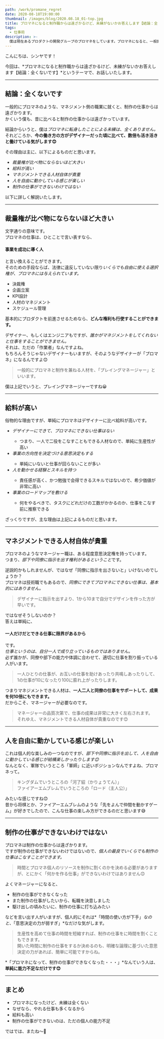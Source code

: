 ```yaml
---
path: /work/promane_regret
date: 2020-08-18T19:00:00
thumbnail: /images/blog/2020.08.18_01-top.jpg
title: プロマネになると制作職からは遠ざかるけど、未練がないかお答えします【結論：全くないです】
tags:
  - 仕事術
description: >-
  僕は現在あるプロダクトの開発グループのプロマネをしています。プロマネになると、一般的には制作職からは遠ざかります。基本的に制作職には戻れないので、未練を抱く人がいますが、結論から言うと僕はプロマネに転身して、未練は全くないです。
---
```


こんにちは、シンヤです！

今回は、*プロマネになると制作職からは遠ざかるけど、未練がないかお答えします【結論：全くないです】*というテーマで、お話しいたします。

---

## 結論：全くないです

一般的にプロマネのような、マネジメント側の職業に就くと、制作の仕事からは遠ざかります。  
かくいう僕も、昔に比べると制作の仕事からは遠ざかっています。

結論からいうと、僕は*プロマネに転身したことによる未練は、全くありません。*  
それどころか、**今の働き方の方がデザイナーだった頃に比べて、数倍も活き活きと働けている気がします😊**

その理由は主に、以下によるものだと思います。

- *裁量権が比べ物にならないほど大きい*
- *給料が高い*
- *マネジメントできる人材自体が貴重*
- *人を自由に動かしている感じが楽しい*
- *制作の仕事ができないわけではない*

以下に詳しく解説いたします。

---

## 裁量権が比べ物にならないほど大きい

文字通りの意味です。  
プロマネの仕事は、ひとことで言い表すなら、

#### 事業を成功に導く人

と言い換えることができます。  
そのための手段ならば、法律に違反していない限り*いくらでも自由に使える選択権が、プロマネには与えられています。*

- 決裁権
- 企画立案
- KPI設計
- 人材のマネジメント
- スケジュール管理

基本的にプロダクトを前進させるためなら、**どんな権利も行使することができます。**

デザイナー、もしくはエンジニアもですが、*誰かがマネジメントをしてくれないと仕事をすることができません。*  
それは、ただの「作業者」なんですよね。  
もちろんそうじゃないデザイナーもいますが、そのようなデザイナーが「プロマネ」になるんですよ😊

> 一般的にプロマネと制作を兼ねる人材を、「プレイングマネージャー」といいます。

僕は上記でいうと、プレイングマネージャーですね😀

---

## 給料が高い

俗物的な理由ですが、単純にプロマネはデザイナーに比べ給料が高いです。

<ul class="arrow--ul">
  <li><em>デザイナーにできて、プロマネにできない仕事はない</em></li>
  <ul>
    <li>つまり、一人で二役をこなすこともできる人材なので、単純に生産性が高い</li>
  </ul>
  <li><em>事業の方向性を決定づける意思決定もする</em></li>
  <ul>
    <li>単純にいないと仕事が回らないことが多い</li>
  </ul>
  <li><em>人を動かせる経験とスキルを持つ</em></li>
  <ul>
    <li>責任感が高く、かつ勉強で会得できるスキルではないので、希少価値が非常に高い</li>
  </ul>
  <li><em>事業のロードマップを敷ける</em></li>
  <ul>
    <li>何をやるべきで、タスクにどれだけの工数がかかるのか、仕事をこなす前に推察できる</li>
  </ul>
</ul>

ざっくりですが、主な理由は上記によるものだと思います。

---

## マネジメントできる人材自体が貴重

プロマネのようなマネージャー職は、ある程度意思決定権を持っています。  
つまり、*部下や同僚に指示を出す権利があるということ*です。

逆説的かもしれませんが、ではなぜ「同僚に指示を出さないと」いけないのでしょうか？  
プロマネは技術職でもあるので、*同僚にできてプロマネにできない仕事は、基本的にはありません。*

> デザイナーに指示を出すより、1から10まで自分でデザインを作った方が早いです。

ではなぜそうしないのか？  
答えは単純に、

#### 一人だけだとできる仕事に限界があるから

です。  
*仕事というのは、自分一人で成り立っているものではありません。*  
必ず誰かが、同僚や部下の能力や体調に合わせて、適切に仕事を割り振っている人がいます。

> 一人ひとりの仕事が、お互いの仕事を助けあったり共鳴しあったりして、1の仕事が10になったり100に膨れ上がったりします。

つまりマネジメントできる人材は、**一人二人と同僚の仕事をサポートして、成果を何10倍にもできます。**  
だからこそ、マネージャーが必要なのです。

> マネージャーの品質次第で、仕事の成果は非常に大きく左右されます。  
> それゆえ、マネジメントできる人材自体が貴重なのです😊

---

## 人を自由に動かしている感じが楽しい

これは個人的な楽しみの一つなのですが、*部下や同僚に指示を出して、人を自由に動かしている感じが結構楽しかったりします😊*  
なんとなく、軍隊でいうところ「軍師」に近いポジションなんですよね、プロマネって。

> キングダムでいうところの「河了貂（かりょうてん）」  
> ファイアーエムブレムでいうところの「ロード（主人公）」

みたいな感じですね😊  
昔から将棋とか、ファイアーエムブレムのような「先をよんで仲間を動かすゲーム」が好きでしたので、こんな仕事の楽しみ方ができるのだと思います😅

---

## 制作の仕事ができないわけではない

プロマネは制作の仕事からは遠ざかります。  
ですが制作の仕事ができないわけではないので、*個人の最良でいくらでも制作の仕事はこなすことができます。*

> 時間とプロマネ個人のリソースを制作に割くのかを決める必要がありますが、とにかく「何かを作る仕事」ができないわけではありません😊

よくマネージャーになると、

- 制作の仕事ができなくなった
- また制作の仕事がしたいから、転職を決意しました
- 駆け出しの頃みたいに、制作の仕事に打ち込みたい

などを言い出す人がいますが、個人的にそれは*「時間の使い方が下手」*なのと、*「意思決定の力が弱すぎ」*なだけな気がします。

> 生産性を高めて仕事の時間を短縮すれば、制作の仕事をに時間を割くこともできます。  
> 開いた時間に制作の仕事をするか決めるのも、明確な論理に基づいた意思決定の力があれば、簡単に可能ですからね。

*「プロマネになって、制作の仕事ができなくなった・・・」*なんていう人は、**単純に能力不足なだけです😊**

---

## まとめ

- プロマネになったけど、未練は全くない
- なぜなら、やれる仕事も多くなるから
- 給料も高い
- 制作の仕事ができないのは、ただの個人の能力不足

ではでは、またね〜🤗
